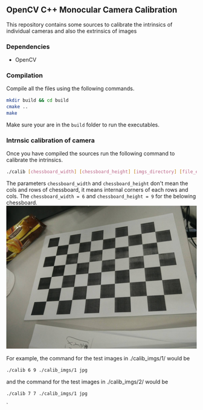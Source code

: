 ## OpenCV C++ Monocular Camera Calibration

This repository contains some sources to calibrate the intrinsics of individual cameras and also the extrinsics of images

### Dependencies

- OpenCV

### Compilation

Compile all the files using the following commands.

```bash
mkdir build && cd build
cmake ..
make
```
Make sure your are in the `build` folder to run the executables.


### Intrnsic calibration of camera

Once you have compiled the sources run the following command to calibrate the intrinsics.


```bash
./calib [chessboard_width] [chessboard_height] [imgs_directory] [file_extension]
```

The parameters `chessboard_width` and `chessboard_height` don't mean the cols and rows of chessboard, it means internal corners of each rows and cols.
The `chessboard_width = 6` and `chessboard_height = 9` for the belowing chessboard.
![Image text](./calib_imgs/1/1.jpg)



For example, the command for the test images in ./calib_imgs/1/ would be
```bash
./calib 6 9 ./calib_imgs/1 jpg
```
and the command for the test images in ./calib_imgs/2/ would be

```bash
./calib 7 7 ./calib_imgs/1 jpg
```




`
